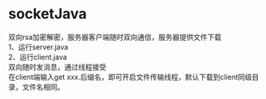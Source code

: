 # socketJava
双向rsa加密解密，服务器客户端随时双向通信，服务器提供文件下载  
1、运行server.java  
2、运行client.java  
双向随时发消息，通过线程接受   
在client端输入get xxx.后缀名，即可开启文件传输线程，默认下载到client同级目录，文件名相同。  

